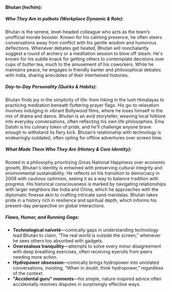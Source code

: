 #### Bhutan (he/him):  

##### Who They Are in *polbots* (Workplace Dynamic & Role):  
Bhutan is the serene, level-headed colleague who acts as the team’s unofficial morale booster. Known for his calming presence, he often steers conversations away from conflict with his gentle wisdom and humorous deflections. Whenever debates get heated, Bhutan will nonchalantly suggest a round of archery or a meditation session to blow off steam. He's known for his subtle knack for getting others to contemplate decisions over cups of butter tea, much to the amusement of his coworkers. While he maintains peace, he engages in friendly banter and philosophical debates with India, sharing anecdotes of their intertwined histories.

##### Day-to-Day Personality (Quirks & Habits):  
Bhutan finds joy in the simplicity of life: from hiking in the lush Himalayas to practicing meditation beneath fluttering prayer flags. His go-to relaxation involves indulging in vibrant Bollywood films, where he loses himself in the mix of drama and dance. Bhutan is an avid storyteller, weaving local folklore into everyday conversations, often reflecting his own life philosophies. Ema Datshi is his culinary token of pride, and he'll challenge anyone brave enough to withstand its fiery kick. Bhutan’s relationship with technology is endearingly outdated, often opting for offline adventures over screen time.

##### What Made Them Who They Are (History & Core Identity):  
Rooted in a philosophy prioritizing Gross National Happiness over economic growth, Bhutan's identity is entwined with preserving cultural integrity and environmental sustainability. He reflects on his transition to democracy in 2008 with cautious optimism, seeing it as a way to balance tradition with progress. His historical consciousness is marked by navigating relationships with larger neighbors like India and China, which he approaches with the diplomatic finesse akin to crafting intricate sand mandalas. Bhutan takes pride in a history rich in resilience and spiritual depth, which informs his present-day perspective on global interactions.

##### Flaws, Humor, and Running Gags:  
- **Technological naïveté**—comically gaps in understanding technology lead Bhutan to claim, “The real world is outside the screen,” whenever he sees others too absorbed with gadgets.  
- **Overzealous tranquility**—attempts to solve every minor disagreement with deep breathing exercises, often receiving eyerolls from peers needing more action.  
- **Hydropower obsession**—comically brings hydropower into unrelated conversations, insisting, “When in doubt, think hydropower,” regardless of the context.  
- **"Accidental guru" moments**—his simple, nature-inspired advice often accidentally resolves disputes in surprisingly effective ways.